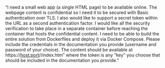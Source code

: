 “I need a small web app (a single HTML page) to be available online. The webpage content is
confidential so I need it to be secured with Basic authentication over TLS. I also would like to
support a secret token within the URL as a second authentication factor. I would like all the
security verification to take place in a separate container before reaching the container that
hosts the confidential content. I need to be able to build the entire solution from Dockerfiles and
deploy it via Docker Compose.
Please include the credentials in the documentation you provide (username and password of
your choice)​. ​The content should be available at https://<host:port>/​<some static token
here>​/index.htm” where the token is any “key” you choose that should be included in the
documentation you provide."
